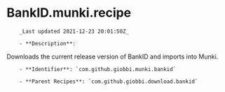 # BankID.munki.recipe

        _Last updated 2021-12-23 20:01:50Z_

        - **Description**: 

Downloads the current release version of BankID and imports into Munki.



        - **Identifier**: `com.github.giobbi.munki.bankid`

        - **Parent Recipes**: `com.github.giobbi.download.bankid`
